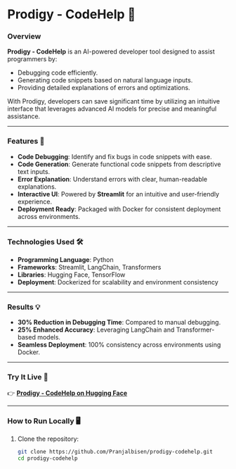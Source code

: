 # Prodigy - CodeHelp 🚀

### Overview
**Prodigy - CodeHelp** is an AI-powered developer tool designed to assist programmers by:
- Debugging code efficiently.
- Generating code snippets based on natural language inputs.
- Providing detailed explanations of errors and optimizations.

With Prodigy, developers can save significant time by utilizing an intuitive interface that leverages advanced AI models for precise and meaningful assistance.

---

### Features 🌟
- **Code Debugging**: Identify and fix bugs in code snippets with ease.
- **Code Generation**: Generate functional code snippets from descriptive text inputs.
- **Error Explanation**: Understand errors with clear, human-readable explanations.
- **Interactive UI**: Powered by **Streamlit** for an intuitive and user-friendly experience.
- **Deployment Ready**: Packaged with Docker for consistent deployment across environments.

---

### Technologies Used 🛠️
- **Programming Language**: Python
- **Frameworks**: Streamlit, LangChain, Transformers
- **Libraries**: Hugging Face, TensorFlow
- **Deployment**: Dockerized for scalability and environment consistency

---

### Results 💡
- **30% Reduction in Debugging Time**: Compared to manual debugging.
- **25% Enhanced Accuracy**: Leveraging LangChain and Transformer-based models.
- **Seamless Deployment**: 100% consistency across environments using Docker.

---

### Try It Live 🎯
👉 **[Prodigy - CodeHelp on Hugging Face](https://huggingface.co/spaces/Pranjal101/Prodigy)**

---

### How to Run Locally 🖥️
1. Clone the repository:
   ```bash
   git clone https://github.com/Pranjalbisen/prodigy-codehelp.git
   cd prodigy-codehelp
